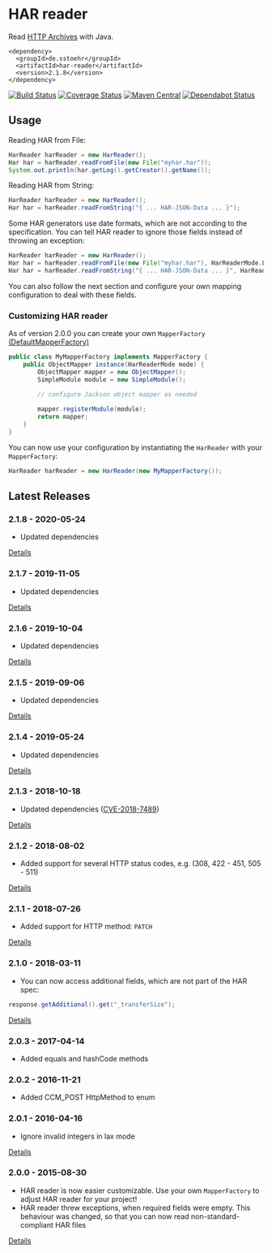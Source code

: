 HAR reader
==========

Read [HTTP Archives](http://www.softwareishard.com/blog/har-12-spec/) with Java.

```
<dependency>
  <groupId>de.sstoehr</groupId>
  <artifactId>har-reader</artifactId>
  <version>2.1.8</version>
</dependency>
```

[![Build Status](https://travis-ci.org/sdstoehr/har-reader.svg?branch=master)](https://travis-ci.org/sdstoehr/har-reader)
[![Coverage Status](https://coveralls.io/repos/github/sdstoehr/har-reader/badge.svg?branch=master)](https://coveralls.io/github/sdstoehr/har-reader?branch=master)
[![Maven Central](https://img.shields.io/maven-central/v/de.sstoehr/har-reader.svg)](http://mvnrepository.com/artifact/de.sstoehr/har-reader)
[![Dependabot Status](https://api.dependabot.com/badges/status?host=github&repo=sdstoehr/har-reader)](https://dependabot.com)

## Usage

Reading HAR from File:

```java
HarReader harReader = new HarReader();
Har har = harReader.readFromFile(new File("myhar.har"));
System.out.println(har.getLog().getCreator().getName());
```

Reading HAR from String:

```java
HarReader harReader = new HarReader();
Har har = harReader.readFromString("{ ... HAR-JSON-Data ... }");
```

Some HAR generators use date formats, which are not according to the specification.
You can tell HAR reader to ignore those fields instead of throwing an exception:

```java
HarReader harReader = new HarReader();   
Har har = harReader.readFromFile(new File("myhar.har"), HarReaderMode.LAX);
Har har = harReader.readFromString("{ ... HAR-JSON-Data ... }", HarReaderMode.LAX);
```

You can also follow the next section and configure your own mapping configuration to deal with these fields.

### Customizing HAR reader

As of version 2.0.0 you can create your own `MapperFactory` [(DefaultMapperFactory)](src/main/java/de/sstoehr/harreader/jackson/DefaultMapperFactory.java)

 
```java
public class MyMapperFactory implements MapperFactory {
    public ObjectMapper instance(HarReaderMode mode) {
        ObjectMapper mapper = new ObjectMapper();
        SimpleModule module = new SimpleModule();
        
        // configure Jackson object mapper as needed

        mapper.registerModule(module);
        return mapper;
    }
}
```

You can now use your configuration by instantiating the `HarReader` with your `MapperFactory`:

```java
HarReader harReader = new HarReader(new MyMapperFactory());
```

## Latest Releases

### 2.1.8 - 2020-05-24

* Updated dependencies

[Details](https://github.com/sdstoehr/har-reader/releases/tag/har-reader-2.1.8)

### 2.1.7 - 2019-11-05

* Updated dependencies

[Details](https://github.com/sdstoehr/har-reader/releases/tag/har-reader-2.1.7)

### 2.1.6 - 2019-10-04

* Updated dependencies

[Details](https://github.com/sdstoehr/har-reader/releases/tag/har-reader-2.1.6)

### 2.1.5 - 2019-09-06

* Updated dependencies

[Details](https://github.com/sdstoehr/har-reader/releases/tag/har-reader-2.1.5)

### 2.1.4 - 2019-05-24

* Updated dependencies

[Details](https://github.com/sdstoehr/har-reader/releases/tag/har-reader-2.1.4)

### 2.1.3 - 2018-10-18

* Updated dependencies ([CVE-2018-7489](https://nvd.nist.gov/vuln/detail/CVE-2018-7489))

[Details](https://github.com/sdstoehr/har-reader/releases/tag/har-reader-2.1.3)

### 2.1.2 - 2018-08-02

* Added support for several HTTP status codes, e.g. (308, 422 - 451, 505 - 511)

[Details](https://github.com/sdstoehr/har-reader/releases/tag/har-reader-2.1.2)

### 2.1.1 - 2018-07-26

* Added support for HTTP method: ```PATCH```

[Details](https://github.com/sdstoehr/har-reader/releases/tag/har-reader-2.1.1)

### 2.1.0 - 2018-03-11

* You can now access additional fields, which are not part of the HAR spec:

```java
response.getAdditional().get("_transferSize");
```

[Details](https://github.com/sdstoehr/har-reader/releases/tag/har-reader-2.1.0)

### 2.0.3 - 2017-04-14

* Added equals and hashCode methods

### 2.0.2 - 2016-11-21

* Added CCM_POST HttpMethod to enum

### 2.0.1 - 2016-04-16 

* Ignore invalid integers in lax mode

[Details](https://github.com/sdstoehr/har-reader/releases/tag/har-reader-2.0.1)

### 2.0.0 - 2015-08-30

* HAR reader is now easier customizable. Use your own `MapperFactory` to adjust HAR reader for your project!
* HAR reader threw exceptions, when required fields were empty. This behaviour was changed, so that you can now read non-standard-compliant HAR files
  
[Details](https://github.com/sdstoehr/har-reader/releases/tag/har-reader-2.0.0)  
